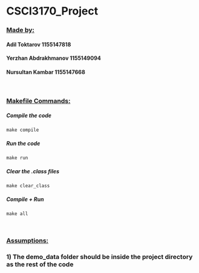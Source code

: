 # CSCI3170_Project

<h3><ins>Made by:</ins></h3>

#### Adil Toktarov 1155147818
#### Yerzhan Abdrakhmanov 1155149094
#### Nursultan Kambar 1155147668

<br>

<h3><ins>Makefile Commands:</ins></h3>

##### Compile the code
<pre><code>make compile</code></pre>

##### Run the code
<pre><code>make run</code></pre>

##### Clear the .class files
<pre><code>make clear_class</code></pre>

##### Compile + Run
<pre><code>make all</code></pre>

<br>

<h3><ins>Assumptions:</ins></h3>

### 1) The demo_data folder should be inside the project directory as the rest of the code